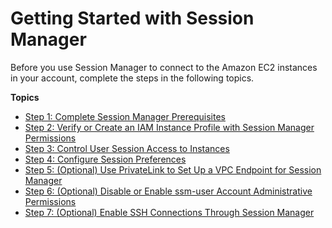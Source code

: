 # Getting Started with Session Manager<a name="session-manager-getting-started"></a>

Before you use Session Manager to connect to the Amazon EC2 instances in your account, complete the steps in the following topics\.

**Topics**
+ [Step 1: Complete Session Manager Prerequisites](session-manager-prerequisites.md)
+ [Step 2: Verify or Create an IAM Instance Profile with Session Manager Permissions](session-manager-getting-started-instance-profile.md)
+ [Step 3: Control User Session Access to Instances](session-manager-getting-started-restrict-access.md)
+ [Step 4: Configure Session Preferences](session-manager-getting-started-configure-preferences.md)
+ [Step 5: \(Optional\) Use PrivateLink to Set Up a VPC Endpoint for Session Manager](session-manager-getting-started-privatelink.md)
+ [Step 6: \(Optional\) Disable or Enable ssm\-user Account Administrative Permissions](session-manager-getting-started-ssm-user-permissions.md)
+ [Step 7: \(Optional\) Enable SSH Connections Through Session Manager](session-manager-getting-started-enable-ssh-connections.md)